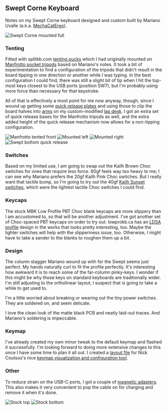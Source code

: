 ## Swept Corne Keyboard

Notes on my Swept Corne keyboard designed and custom built by Mariano Uvalle (a.k.a. [MechaCatErgo](https://www.etsy.com/shop/MechaCatErgo?ref=simple-shop-header-name&listing_id=1235225784)).

![Swept Corne mounted full](images/swept-mounted-full.jpeg)

### Tenting
Fitted with splitkb.com [tenting pucks](https://splitkb.com/collections/keyboard-parts/products/tenting-puck?variant=33156011720781) which I had originally mounted on [Manfrotto pocket tripods](https://splitkb.com/collections/keyboard-parts/products/manfrotto-pocket-tripod?variant=39254223814733) based on Mariano's notes. It took a bit of experimentation to find a configuration of the tripods that didn't result in the board tipping in one direction or another while I was typing. In the best configuration I could find, there was still a slight bit of tip when I hit the top-most keys closest to the USB ports (position SW7), but I'm probably using more force than necessary for that keystroke.

All of that is effectively a moot point for me now anyway, though, since I wound up getting some [quick release plates](https://www.amazon.com/gp/product/B08L7GV7KW) and using those to clip the board halves into [arms](https://www.tackform.com/products/4-75-stud-arm-dual-20mm-ball-couplers-enduro-series) on my custom-modified [lap desk](https://www.amazon.com/gp/product/B097JKLBQM). I got an extra set of quick release bases for the Manfrotto tripods as well, and the extra added height of the quick release mechanism now allows for a non-tipping configuration.

![Manfrotto tented front](images/swept-manfrotto-tented-front.jpeg)
![Mounted left](images/swept-mounted-left.jpeg)
![Mounted right](images/swept-mounted-right.jpeg)
![Swept bottom quick release](images/swept-quick-release-bottom.jpeg)

### Switches
Based on my limited use, I am going to swap out the Kailh Brown Choc switches for ones that require less force. 60gf feels way too heavy to me; I can see why Mariano prefers the 20gf Kailh Pink Choc switches. But I really want that tactile bump, so I'm going to try out the 40gf [Kailh Sunset switches](https://lowprokb.ca/collections/keyboards/products/sunset-tactile-choc-switches), which were the lightest tactile Choc switches I could find.

### Keycaps
The stock MBK Low Profile PBT Choc blank keycaps are more slippery than I am accustomed to, so that will be another adjustment. I've got another set of Choc-spaced PBT keycaps on order to try out. lowprokb.ca has an [LDSA profile](https://lowprokb.ca/products/ldsa-low-profile-blank-keycaps) design in the works that looks pretty interesting, too. Maybe the lighter switches will help with the slipperiness issue, too. Otherwise, I might have to take a sander to the blanks to roughen them up a bit.

### Design
The column stagger Mariano wound up with for the Swept seems just perfect. My hands naturally curl to fit the profile perfectly. It's interesting how awkward it is to reach some of the far-column pinky-keys. I wonder if this might be why those keys on standard keyboards are traditionally wider. I'm still adjusting to the ortholinear layout; I suspect that is going to take a while to get used to.

I'm a little worried about breaking or wearing out the tiny power switches. They are soldered on, and seem delicate.

I love the clean look of the matte black PCB and neatly laid-out traces. And Mariano's soldering is impeccable.

### Keymap
I've already created my own minor tweak to the default keymap and flashed it successfully. I'm looking forward to doing more extensive changes to this once I have some time to plan it all out. I created a [layout file](https://github.com/SethMilliken/swept-corne-zmk/commit/4391766dd7c55ff8846aeb68d2fd498992116cb3) for Nick Coutsos's nice [keymap visualization and configuration tool](https://nickcoutsos.github.io/keymap-editor/).

### Other
To reduce strain on the USB-C ports, I got a couple of [magnetic adapters](https://www.amazon.com/gp/product/B09LYX43SP). This also makes it very convenient to pop the cable on for charging and remove it when it's done.

![Stock top](images/swept-stock-top.jpeg)
![Stock bottom](images/swept-stock-bottom.jpeg)

